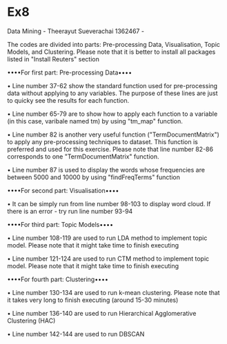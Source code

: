 Ex8
===

Data Mining - Theerayut Sueverachai 1362467 -

The codes are divided into parts: Pre-processing Data, Visualisation, Topic Models, and Clustering. Please note that it is better to install all packages listed in "Install Reuters" section

••••For first part: Pre-processing Data••••

  • Line number 37-62 show the standard function used for pre-processing data without applying to any variables. The purpose of these lines are just to quicky see the results for each function.
  
  • Line number 65-79 are to show how to apply each function to a variable (in this case, varibale named tm) by using "tm_map" function.
  
  • Line number 82 is another very useful function ("TermDocumentMatrix") to apply any pre-processing techniques to dataset. This function is preferred and used for this exercise. Please note that line number 82-86 corresponds to one "TermDocumentMatrix" function.
  
  • Line number 87 is used to display the words whose frequencies are between 5000 and 10000 by using "findFreqTerms" function
  
••••For second part: Visualisation••••

  • It can be simply run from line number 98-103 to display word cloud. If there is an error - try run line number 93-94
  
••••For third part: Topic Models••••

  • Line number 108-119 are used to run LDA method to implement topic model. Please note that it might take time to finish executing
  
  • Line number 121-124 are used to run CTM method to implement topic model. Please note that it might take time to finish executing
  
••••For fourth part: Clustering••••

  • Line number 130-134 are used to run k-mean clustering. Please note that it takes very long to finish executing (around 15-30 minutes)
  
  • Line number 136-140 are used to run Hierarchical Agglomerative Clustering (HAC)
  
  • Line number 142-144 are used to run DBSCAN

